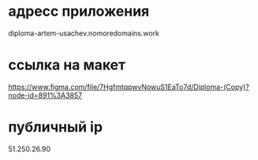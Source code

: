 # адресс приложения

diploma-artem-usachev.nomoredomains.work

# ссылка на макет

https://www.figma.com/file/7HgfmtqpwvNowuS1EaTo7d/Diploma-(Copy)?node-id=891%3A3857

# публичный ip

51.250.26.90
